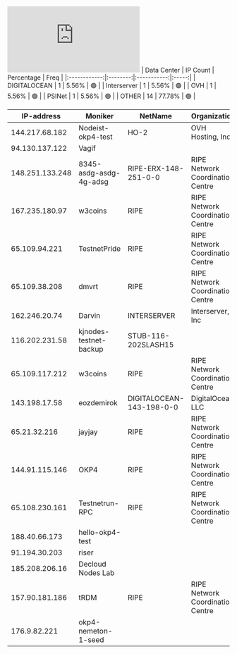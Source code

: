 ![Diagramm](https://github.com/obajay/StateSync-snapshots/blob/main/Projects/OKP4/1/README.md)
| Data Center | IP Count | Percentage | Freq |
|:------------:|:--------:|:-----------:|:-----:|
| DIGITALOCEAN | 1 | 5.56% | 🟢 |
| Interserver | 1 | 5.56% | 🟢 |
| OVH | 1 | 5.56% | 🟢 |
| PSINet | 1 | 5.56% | 🟢 |
| OTHER | 14 | 77.78% | 🟢 |

<!-- START_TABLE -->
| IP-address | Moniker | NetName | Organization |
|-------------|-------------|-------------|-------------|
| 144.217.68.182 | Nodeist-okp4-test | HO-2 | OVH Hosting, Inc. |
| 94.130.137.122 | Vagif |  |  |
| 148.251.133.248 | 8345-asdg-asdg-4g-adsg | RIPE-ERX-148-251-0-0 | RIPE Network Coordination Centre |
| 167.235.180.97 | w3coins | RIPE | RIPE Network Coordination Centre |
| 65.109.94.221 | TestnetPride | RIPE | RIPE Network Coordination Centre |
| 65.109.38.208 | dmvrt | RIPE | RIPE Network Coordination Centre |
| 162.246.20.74 | Darvin | INTERSERVER | Interserver, Inc |
| 116.202.231.58 | kjnodes-testnet-backup | STUB-116-202SLASH15 |  |
| 65.109.117.212 | w3coins | RIPE | RIPE Network Coordination Centre |
| 143.198.17.58 | eozdemirok | DIGITALOCEAN-143-198-0-0 | DigitalOcean, LLC |
| 65.21.32.216 | jayjay | RIPE | RIPE Network Coordination Centre |
| 144.91.115.146 | OKP4 | RIPE | RIPE Network Coordination Centre |
| 65.108.230.161 | Testnetrun-RPC | RIPE | RIPE Network Coordination Centre |
| 188.40.66.173 | hello-okp4-test |  |  |
| 91.194.30.203 | riser |  |  |
| 185.208.206.16 | Decloud Nodes Lab |  |  |
| 157.90.181.186 | tRDM | RIPE | RIPE Network Coordination Centre |
| 176.9.82.221 | okp4-nemeton-1-seed |  |  |

<!-- END_TABLE -->